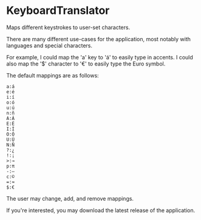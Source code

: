 # KeyboardTranslator

Maps different keystrokes to user-set characters.

There are many different use-cases for the application, most notably with languages and special characters.

For example, I could map the 'a' key to 'á' to easily type in accents. I could also map the '$' character to '€' to easily type the Euro symbol.

The default mappings are as follows:

```
a:á
e:é
i:í
o:ó
u:ú
n:ñ
A:Á
E:É
I:Í
O:Ó
U:Ú
N:Ñ
?:¿
!:¡
>:→
p:π
-:—
c:©
=:≈
$:€
```

The user may change, add, and remove mappings.

If you're interested, you may download the latest release of the application.

